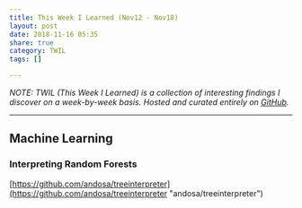 ```yaml
---
title: This Week I Learned (Nov12 - Nov18)
layout: post
date: 2018-11-16 05:35
share: true
category: TWIL
tags: []

---
```

_NOTE: TWIL (This Week I Learned) is a collection of interesting findings I discover on a week-by-week basis. Hosted and curated entirely on_ [_GitHub_](https://github.com/preslavrachev/twil)_._

***

## Machine Learning

### Interpreting Random Forests

[https://github.com/andosa/treeinterpreter](https://github.com/andosa/treeinterpreter "andosa/treeinterpreter")